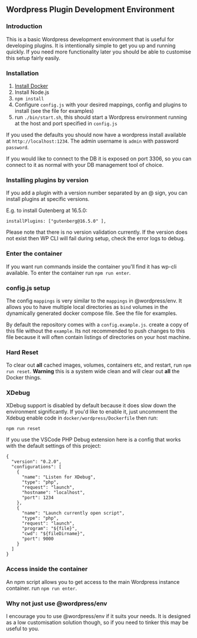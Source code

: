 ## Wordpress Plugin Development Environment

### Introduction

This is a basic Wordpress development environment that is useful for developing plugins. It is intentionally simple to get you up and running quickly. If you need
more functionality later you should be able to customise this setup fairly easily.

### Installation

1. [Install Docker](https://docs.docker.com/docker-for-mac/install/)
2. Install Node.js
3. `npm install`
4. Configure `config.js` with your desired mappings, config and plugins to install (see the file for examples)
5. run `./bin/start.sh`, this should start a Wordpress environment running
   at the host and port specified in `config.js`

If you used the defaults you should now have a wordpress install available at `http://localhost:1234`. The admin username is `admin` with password `password`.

If you would like to connect to the DB it is exposed on port 3306, so you can
connect to it as normal with your DB management tool of choice.


### Installing plugins by version

If you add a plugin with a version number separated by an @ sign, you can install plugins at specific versions.

E.g. to install Gutenberg at 16.5.0:

```
installPlugins: ["gutenberg@16.5.0" ],
```

Please note that there is no version validation currently. If the version does not exist then WP CLI will fail during setup, check the error logs to debug.

### Enter the container

If you want run commands inside the container you'll find it has wp-cli available.
To enter the container run `npm run enter`.

### config.js setup

The config `mappings` is very similar to the `mappings` in @wordpress/env. It allows you to have multiple local directories as `bind` volumes in the dynamically generated docker compose file. See the file for examples.

By default the repository comes with a `config.example.js`. create a copy of this file without the `example`. Its not recommended to push changes to this file because it will often
contain listings of directories on your host machine.

### Hard Reset

To clear out **all** cached images, volumes, containers etc, and restart, run `npm run reset`. **Warning** this is a system wide clean and will clear out **all** the Docker things.

### XDebug

XDebug support is disabled by default because it does slow down the environment
significantly. If you'd like to enable it, just uncomment the Xdebug enable code
in `docker/wordpress/Dockerfile` then run:

`npm run reset`

If you use the VSCode PHP Debug extension here is a config that works with the default settings of this project:

```
{
  "version": "0.2.0",
  "configurations": [
    {
      "name": "Listen for XDebug",
      "type": "php",
      "request": "launch",
      "hostname": "localhost",
      "port": 1234
    },
    {
      "name": "Launch currently open script",
      "type": "php",
      "request": "launch",
      "program": "${file}",
      "cwd": "${fileDirname}",
      "port": 9000
    }
  ]
}
```

### Access inside the container

An npm script allows you to get access to the main Wordpress instance container. run `npm run enter`.

### Why not just use @wordpress/env

I encourage you to use @wordpress/env if it suits your needs. It is designed as a low customisation solution though, so if you need to tinker this may be useful to you.
